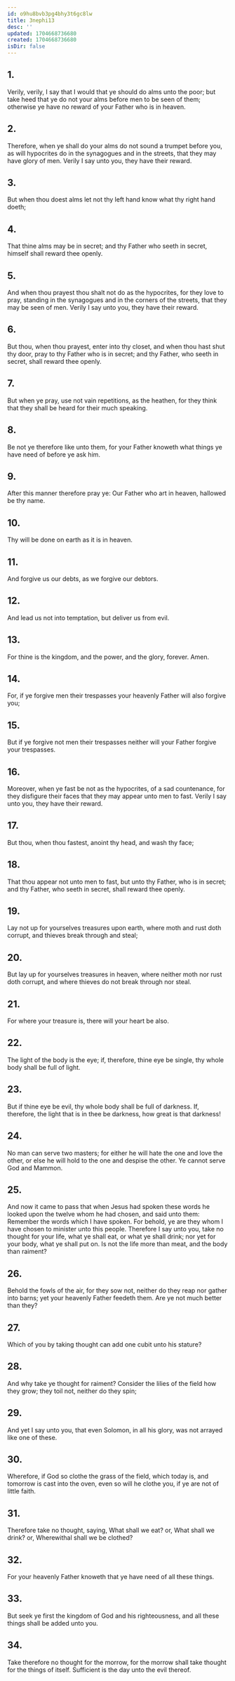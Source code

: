 ```yaml
---
id: o9hu8bvb3pg4bhy3t6gc8lw
title: 3nephi13
desc: ''
updated: 1704668736680
created: 1704668736680
isDir: false
---
```

## 1.
Verily, verily, I say that I would that ye should do alms unto the poor; but take heed that ye do not your alms before men to be seen of them; otherwise ye have no reward of your Father who is in heaven.
## 2.
Therefore, when ye shall do your alms do not sound a trumpet before you, as will hypocrites do in the synagogues and in the streets, that they may have glory of men. Verily I say unto you, they have their reward.
## 3.
But when thou doest alms let not thy left hand know what thy right hand doeth;
## 4.
That thine alms may be in secret; and thy Father who seeth in secret, himself shall reward thee openly.
## 5.
And when thou prayest thou shalt not do as the hypocrites, for they love to pray, standing in the synagogues and in the corners of the streets, that they may be seen of men. Verily I say unto you, they have their reward.
## 6.
But thou, when thou prayest, enter into thy closet, and when thou hast shut thy door, pray to thy Father who is in secret; and thy Father, who seeth in secret, shall reward thee openly.
## 7.
But when ye pray, use not vain repetitions, as the heathen, for they think that they shall be heard for their much speaking.
## 8.
Be not ye therefore like unto them, for your Father knoweth what things ye have need of before ye ask him.
## 9.
After this manner therefore pray ye: Our Father who art in heaven, hallowed be thy name.
## 10.
Thy will be done on earth as it is in heaven.
## 11.
And forgive us our debts, as we forgive our debtors.
## 12.
And lead us not into temptation, but deliver us from evil.
## 13.
For thine is the kingdom, and the power, and the glory, forever. Amen.
## 14.
For, if ye forgive men their trespasses your heavenly Father will also forgive you;
## 15.
But if ye forgive not men their trespasses neither will your Father forgive your trespasses.
## 16.
Moreover, when ye fast be not as the hypocrites, of a sad countenance, for they disfigure their faces that they may appear unto men to fast. Verily I say unto you, they have their reward.
## 17.
But thou, when thou fastest, anoint thy head, and wash thy face;
## 18.
That thou appear not unto men to fast, but unto thy Father, who is in secret; and thy Father, who seeth in secret, shall reward thee openly.
## 19.
Lay not up for yourselves treasures upon earth, where moth and rust doth corrupt, and thieves break through and steal;
## 20.
But lay up for yourselves treasures in heaven, where neither moth nor rust doth corrupt, and where thieves do not break through nor steal.
## 21.
For where your treasure is, there will your heart be also.
## 22.
The light of the body is the eye; if, therefore, thine eye be single, thy whole body shall be full of light.
## 23.
But if thine eye be evil, thy whole body shall be full of darkness. If, therefore, the light that is in thee be darkness, how great is that darkness!
## 24.
No man can serve two masters; for either he will hate the one and love the other, or else he will hold to the one and despise the other. Ye cannot serve God and Mammon.
## 25.
And now it came to pass that when Jesus had spoken these words he looked upon the twelve whom he had chosen, and said unto them: Remember the words which I have spoken. For behold, ye are they whom I have chosen to minister unto this people. Therefore I say unto you, take no thought for your life, what ye shall eat, or what ye shall drink; nor yet for your body, what ye shall put on. Is not the life more than meat, and the body than raiment?
## 26.
Behold the fowls of the air, for they sow not, neither do they reap nor gather into barns; yet your heavenly Father feedeth them. Are ye not much better than they?
## 27.
Which of you by taking thought can add one cubit unto his stature?
## 28.
And why take ye thought for raiment? Consider the lilies of the field how they grow; they toil not, neither do they spin;
## 29.
And yet I say unto you, that even Solomon, in all his glory, was not arrayed like one of these.
## 30.
Wherefore, if God so clothe the grass of the field, which today is, and tomorrow is cast into the oven, even so will he clothe you, if ye are not of little faith.
## 31.
Therefore take no thought, saying, What shall we eat? or, What shall we drink? or, Wherewithal shall we be clothed?
## 32.
For your heavenly Father knoweth that ye have need of all these things.
## 33.
But seek ye first the kingdom of God and his righteousness, and all these things shall be added unto you.
## 34.
Take therefore no thought for the morrow, for the morrow shall take thought for the things of itself. Sufficient is the day unto the evil thereof.
